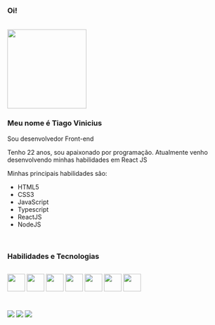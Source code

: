### Oi!

<br>
  <div style="display:inline">

  <img height="180em" src="https://github-readme-stats.vercel.app/api/top-langs/?username=TiagoViniciusDev&layout=compact&theme=tokyonight&custom_title=Linguagens"/>

  </div>
<br>

### Meu nome é Tiago Vinicius

Sou desenvolvedor Front-end

Tenho 22 anos, sou apaixonado por programação. Atualmente venho desenvolvendo minhas habilidades em React JS

Minhas principais habilidades são:
- HTML5
- CSS3
- JavaScript
- Typescript
- ReactJS
- NodeJS

<br>

### Habilidades e Tecnologias

<div style="display:inline-block">

  [<img align="center" src="https://cdn.jsdelivr.net/gh/devicons/devicon/icons/html5/html5-plain-wordmark.svg" width="40" height="40" />](## "HTML")
  [<img align="center" src="https://cdn.jsdelivr.net/gh/devicons/devicon/icons/css3/css3-plain-wordmark.svg" width="40" height="40" />](## "CSS")
  [<img align="center" src="https://cdn.jsdelivr.net/gh/devicons/devicon/icons/javascript/javascript-plain.svg" width="40" height="40" />](## "JavaScript")
  [<img align="center" src="https://cdn.jsdelivr.net/gh/devicons/devicon/icons/typescript/typescript-original.svg" width="40" height="40" />](## "TypeScript")
  [<img align="center" src="https://cdn.jsdelivr.net/gh/devicons/devicon/icons/react/react-original.svg" width="40" height="40" />](## "ReactJS")
  [<img align="center" src="https://cdn.jsdelivr.net/gh/devicons/devicon/icons/redux/redux-original.svg" width="40" height="40" />](## "Redux")
  [<img align="center" src="https://cdn.jsdelivr.net/gh/devicons/devicon/icons/nodejs/nodejs-original.svg" width="40" height="40"/>](## "NodeJS")
    
</div>
<br>

##

<div>
<a href="www.linkedin.com/in/tiagoviniciusdev" target="_blank"><img src="https://img.shields.io/badge/-LinkedIn-%230077B5?style=for-the-badge&logo=linkedin&logoColor=white" target="_blank"></a>  
<a href = "mailto:tiagoviniciusdev@gmail.com"><img src="https://img.shields.io/badge/Gmail-C00021?style=for-the-badge&logo=gmail&logoColor=white" target="_blank"></a>
<a href="https://tiagovinicius.com/" target="_blank"><img src="https://img.shields.io/badge/-Portfólio-06D6A0?style=for-the-badge" target="_blank"></a>
</div>

